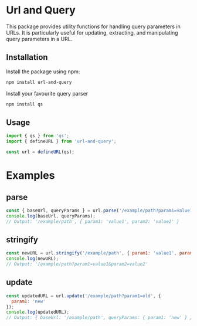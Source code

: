 # Url and Query

This package provides utility functions for handling query parameters in URLs. It is particularly useful for updating, extracting, and manipulating query parameters in a URL.

## Installation

Install the package using npm:

```bash
npm install url-and-query
```

Install your favourite query parser

```bash
npm install qs
```

## Usage

```js
import { qs } from 'qs';
import { defineURL } from 'url-and-query';

const url = defineURL(qs);
```

# Examples

## parse

```js
const { baseUrl, queryParams } = url.parse('/example/path?param1=value1&param2=value2');
console.log(baseUrl, queryParams);
// Output: '/example/path', { param1: 'value1', param2: 'value2' }
```

## stringify

```js
const newURL = url.stringify('/example/path', { param1: 'value1', param2: 'value2' });
console.log(newURL);
// Output: '/example/path?param1=value1&param2=value2'
```

## update

```js
const updatedURL = url.update('/example/path?param1=old', {
  param1: 'new'
});
console.log(updatedURL);
// Output: { baseUrl: '/example/path', queryParams: { param1: 'new' } }
```
